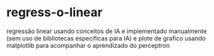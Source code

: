 # regress-o-linear
regressão linear usando conceitos de IA e implementado manualmente (sem uso de bibliotecas especificas para IA) e plote de grafico usando matplotlib para acompanhar o aprendizado do perceptron
